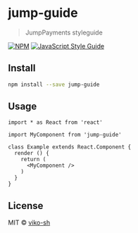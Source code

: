 # jump-guide

> JumpPayments styleguide

[![NPM](https://img.shields.io/npm/v/jump-guide.svg)](https://www.npmjs.com/package/jump-guide) [![JavaScript Style Guide](https://img.shields.io/badge/code_style-standard-brightgreen.svg)](https://standardjs.com)

## Install

```bash
npm install --save jump-guide
```

## Usage

```tsx
import * as React from 'react'

import MyComponent from 'jump-guide'

class Example extends React.Component {
  render () {
    return (
      <MyComponent />
    )
  }
}
```

## License

MIT © [viko-sh](https://github.com/viko-sh)

